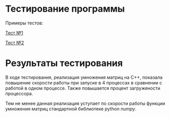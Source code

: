 # Тестирование программы

Примеры тестов:

[Тест №1](1.md)

[Тест №2](2.md)

# Результаты тестирования

В ходе тестирования, реализация умножения матриц на C++, показала повышение скорости работы при запуске в 4 процессах в сравнении с работой в одном процессе. Также повышается процент загружености процессора.

Тем не менее данная реализация уступает по скорости работы функции умножения матриц стандартной библиотеке python *numpy*.
